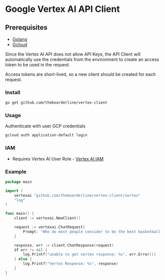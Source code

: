 
# Google Vertex AI API Client

## Prerequisites
- [Golang](https://go.dev/doc/install)
- [Gcloud](https://cloud.google.com/sdk/docs/install)

Since the Vertex AI API does not allow API Keys,
the API Client will automatically use the credentials
from the environment to create an access token to be used
in the request.

Access tokens are short-lived, so a new client should be created for each request.

### Install

```bash
go get github.com/theboarderline/vertex-client
```

### Usage

Authenticate with user GCP credentials

```bash
gcloud auth application-default login
```

### IAM
- Requires Vertex AI User Role - [Vertex AI IAM](https://cloud.google.com/vertex-ai/docs/general/access-control)

### Example

```go
package main

import (
	vertexai "github.com/theboarderline/vertex-client/vertex"
	"log"
)

func main() {
	client := vertexai.NewClient()

	request := vertexai.ChatRequest{
		Prompt: "Who do most people consider to be the best basketball player of all time",
	}

	response, err := client.ChatResponse(request)
	if err != nil {
		log.Printf("unable to get vertex response: %s", err.Error())
	} else {
		log.Printf("Vertex Response: %s", response)
	}
}

```
